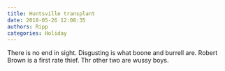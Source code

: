 ```yaml
---
title: Huntsville transplant
date: 2018-05-26 12:08:35
authors: Ripp
categories: Holiday
---
```


 There is no end in sight. Disgusting is what boone and burrell are. Robert Brown is a first rate thief. Thr other two are wussy boys.